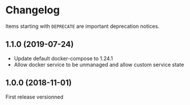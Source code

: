 # Changelog

Items starting with `DEPRECATE` are important deprecation notices.

## 1.1.0 (2019-07-24)

+ Update default docker-compose to 1.24.1
+ Allow docker service to be unmanaged and allow custom service state

## 1.0.0 (2018-11-01)

First release versionned
